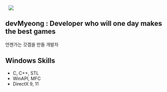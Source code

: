 <div>
    <img 
        src="https://img.shields.io/github/followers/devMyeong?label=devMyeong%20Followers&style=social"
        style="height : auto; margin-left : 10px; margin-right : 10px;"/>
</div>

## devMyeong : Developer who will one day makes the best games

언젠가는 갓겜을 만들 개발자

## Windows Skills

- C, C++, STL
- WinAPI, MFC
- DirectX 9, 11

<!--
**devMyeong/devMyeong** is a ✨ _special_ ✨ repository because its `README.md` (this file) appears on your GitHub profile.

Here are some ideas to get you started:

- 🔭 I’m currently working on ...
- 🌱 I’m currently learning ...
- 👯 I’m looking to collaborate on ...
- 🤔 I’m looking for help with ...
- 💬 Ask me about ...
- 📫 How to reach me: ...
- 😄 Pronouns: ...
- ⚡ Fun fact: ...
-->
